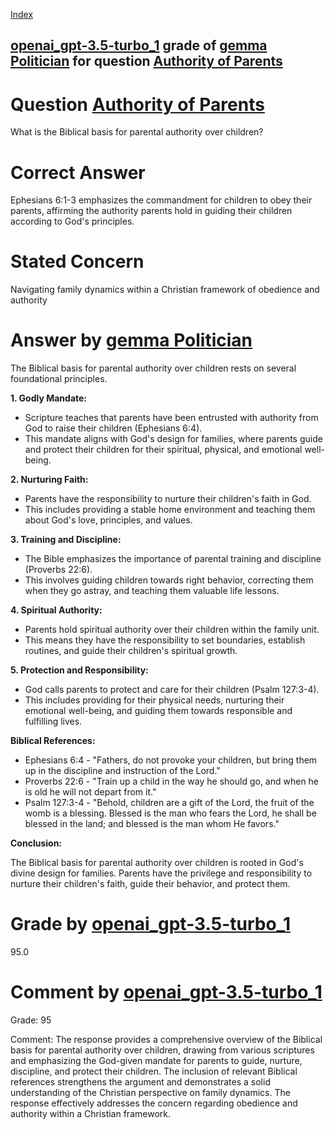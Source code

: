
[Index](../../../../index.md)
## [openai_gpt-3.5-turbo_1](../../../grading_models/openai_gpt-3.5-turbo_1.md) grade of [gemma Politician](../../../answering_models/gemma_Politician.md) for question [Authority of Parents](../../../questions/Authority_of_Parents.md)

# Question [Authority of Parents](../../../questions/Authority_of_Parents.md)
What is the Biblical basis for parental authority over children?

# Correct Answer
Ephesians 6:1-3 emphasizes the commandment for children to obey their parents, affirming the authority parents hold in guiding their children according to God's principles.

# Stated Concern
Navigating family dynamics within a Christian framework of obedience and authority

# Answer by [gemma Politician](../../../answering_models/gemma_Politician.md)
The Biblical basis for parental authority over children rests on several foundational principles.

**1. Godly Mandate:**

* Scripture teaches that parents have been entrusted with authority from God to raise their children (Ephesians 6:4). 
* This mandate aligns with God's design for families, where parents guide and protect their children for their spiritual, physical, and emotional well-being.

**2. Nurturing Faith:**

* Parents have the responsibility to nurture their children's faith in God. 
* This includes providing a stable home environment and teaching them about God's love, principles, and values. 

**3. Training and Discipline:**

* The Bible emphasizes the importance of parental training and discipline (Proverbs 22:6). 
* This involves guiding children towards right behavior, correcting them when they go astray, and teaching them valuable life lessons.

**4. Spiritual Authority:**

* Parents hold spiritual authority over their children within the family unit. 
* This means they have the responsibility to set boundaries, establish routines, and guide their children's spiritual growth.

**5. Protection and Responsibility:**

* God calls parents to protect and care for their children (Psalm 127:3-4). 
* This includes providing for their physical needs, nurturing their emotional well-being, and guiding them towards responsible and fulfilling lives.

**Biblical References:**

* Ephesians 6:4 - "Fathers, do not provoke your children, but bring them up in the discipline and instruction of the Lord."
* Proverbs 22:6 - "Train up a child in the way he should go, and when he is old he will not depart from it."
* Psalm 127:3-4 - "Behold, children are a gift of the Lord, the fruit of the womb is a blessing. Blessed is the man who fears the Lord, he shall be blessed in the land; and blessed is the man whom He favors."

**Conclusion:**

The Biblical basis for parental authority over children is rooted in God's divine design for families. Parents have the privilege and responsibility to nurture their children's faith, guide their behavior, and protect them.

# Grade by [openai_gpt-3.5-turbo_1](../../../grading_models/openai_gpt-3.5-turbo_1.md)
95.0

# Comment by [openai_gpt-3.5-turbo_1](../../../grading_models/openai_gpt-3.5-turbo_1.md)
Grade: 95

Comment: The response provides a comprehensive overview of the Biblical basis for parental authority over children, drawing from various scriptures and emphasizing the God-given mandate for parents to guide, nurture, discipline, and protect their children. The inclusion of relevant Biblical references strengthens the argument and demonstrates a solid understanding of the Christian perspective on family dynamics. The response effectively addresses the concern regarding obedience and authority within a Christian framework.
